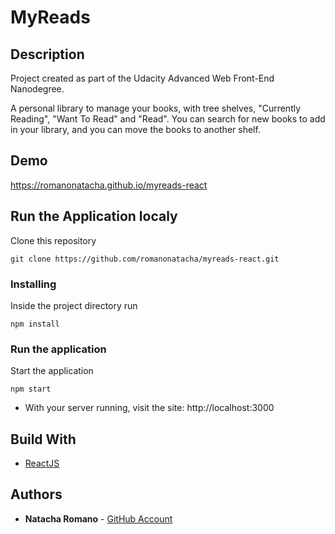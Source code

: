 MyReads
===============================

## Description

Project created as part of the Udacity Advanced Web Front-End Nanodegree.

A personal library to manage your books, with tree shelves, "Currently Reading", "Want To Read" and "Read".
You can search for new books to add in your library, and you can move the books to another shelf.

## Demo

https://romanonatacha.github.io/myreads-react

## Run the Application localy

Clone this repository

```
git clone https://github.com/romanonatacha/myreads-react.git
```

### Installing

Inside the project directory run

```
npm install
```

### Run the application

Start the application

```
npm start
```

* With your server running, visit the site: http://localhost:3000

## Build With

* [ReactJS](https://reactjs.org/)

 ## Authors

* **Natacha Romano** - [GitHub Account](https://github.com/romanonatacha)